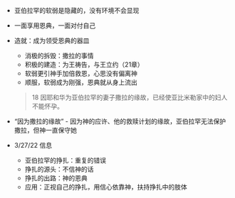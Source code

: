 - 亚伯拉罕的软弱是隐藏的，没有环境不会显现

- 一面享用恩典，一面对付自己

- 造就：成为领受恩典的器皿

  - 消极的拆毁：撒拉的事情
  - 积极的建造：为王祷告，与王立约（21章）
  - 软弱更引神手加倍救恩，心思没有偏离神
  - 顺服，软弱成为刚强，恩典就从身上流出

  > 18 因耶和华为亚伯拉罕的妻子撒拉的缘故，已经使亚比米勒家中的妇人不能怀孕。

- “因为撒拉的缘故” - 因为神的应许、他的救赎计划的缘故，亚伯拉罕无法保护撒拉，但神一直保守她

- 3/27/22 信息

  - 亚伯拉罕的挣扎：重复的错误
  - 挣扎的源头：不信神的话
  - 挣扎的出路：神的恩典
  - 应用：正视自己的挣扎，用信心依靠神，扶持挣扎中的肢体